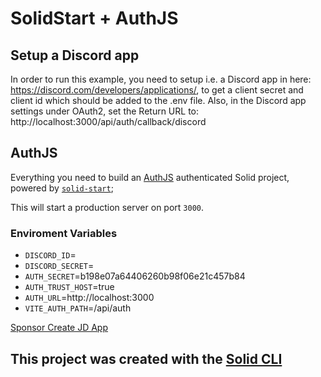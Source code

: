 # SolidStart + AuthJS

## Setup a Discord app

In order to run this example, you need to setup i.e. a Discord app in here: https://discord.com/developers/applications/, to get a client secret and client id which should be added to the .env file. Also, in the Discord app settings under OAuth2, set the Return URL to: http://localhost:3000/api/auth/callback/discord

## AuthJS

Everything you need to build an [AuthJS](https://authjs.dev/) authenticated Solid project, powered by [`solid-start`](https://start.solidjs.com);

This will start a production server on port `3000`.

### Enviroment Variables

- `DISCORD_ID`=
- `DISCORD_SECRET`=
- `AUTH_SECRET`=b198e07a64406260b98f06e21c457b84
- `AUTH_TRUST_HOST`=true
- `AUTH_URL`=http://localhost:3000
- `VITE_AUTH_PATH`=/api/auth

[Sponsor Create JD App](https://github.com/sponsors/OrJDev)

## This project was created with the [Solid CLI](https://solid-cli.netlify.app)
